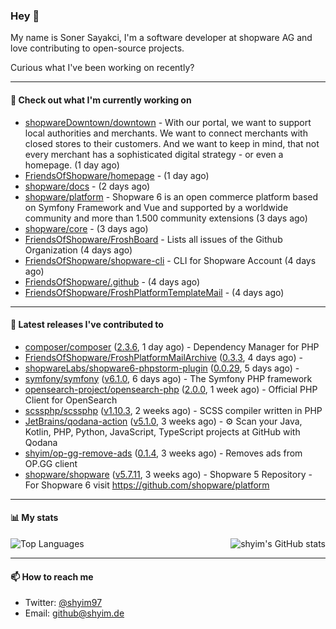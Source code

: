 ### Hey 👋

My name is Soner Sayakci, I'm a software developer at shopware AG and love contributing to open-source projects.

Curious what I've been working on recently?

---

#### 👷 Check out what I'm currently working on

- [shopwareDowntown/downtown](https://github.com/shopwareDowntown/downtown) - With our portal, we want to support local authorities and merchants. We want to connect merchants with closed stores to their customers. And we want to keep in mind, that not every merchant has a sophisticated digital strategy - or even a homepage. (1 day ago)
- [FriendsOfShopware/homepage](https://github.com/FriendsOfShopware/homepage) -  (1 day ago)
- [shopware/docs](https://github.com/shopware/docs) -  (2 days ago)
- [shopware/platform](https://github.com/shopware/platform) - Shopware 6 is an open commerce platform based on Symfony Framework and Vue and supported by a worldwide community and more than 1.500 community extensions (3 days ago)
- [shopware/core](https://github.com/shopware/core) -  (3 days ago)
- [FriendsOfShopware/FroshBoard](https://github.com/FriendsOfShopware/FroshBoard) - Lists all issues of the Github Organization (4 days ago)
- [FriendsOfShopware/shopware-cli](https://github.com/FriendsOfShopware/shopware-cli) - CLI for Shopware Account (4 days ago)
- [FriendsOfShopware/.github](https://github.com/FriendsOfShopware/.github) -  (4 days ago)
- [FriendsOfShopware/FroshPlatformTemplateMail](https://github.com/FriendsOfShopware/FroshPlatformTemplateMail) -  (4 days ago)

---

#### 🔭 Latest releases I've contributed to

- [composer/composer](https://github.com/composer/composer) ([2.3.6](https://github.com/composer/composer/releases/tag/2.3.6), 1 day ago) - Dependency Manager for PHP
- [FriendsOfShopware/FroshPlatformMailArchive](https://github.com/FriendsOfShopware/FroshPlatformMailArchive) ([0.3.3](https://github.com/FriendsOfShopware/FroshPlatformMailArchive/releases/tag/0.3.3), 4 days ago) - 
- [shopwareLabs/shopware6-phpstorm-plugin](https://github.com/shopwareLabs/shopware6-phpstorm-plugin) ([0.0.29](https://github.com/shopwareLabs/shopware6-phpstorm-plugin/releases/tag/0.0.29), 5 days ago) - 
- [symfony/symfony](https://github.com/symfony/symfony) ([v6.1.0](https://github.com/symfony/symfony/releases/tag/v6.1.0), 6 days ago) - The Symfony PHP framework
- [opensearch-project/opensearch-php](https://github.com/opensearch-project/opensearch-php) ([2.0.0](https://github.com/opensearch-project/opensearch-php/releases/tag/2.0.0), 1 week ago) - Official PHP Client for OpenSearch
- [scssphp/scssphp](https://github.com/scssphp/scssphp) ([v1.10.3](https://github.com/scssphp/scssphp/releases/tag/v1.10.3), 2 weeks ago) - SCSS compiler written in PHP
- [JetBrains/qodana-action](https://github.com/JetBrains/qodana-action) ([v5.1.0](https://github.com/JetBrains/qodana-action/releases/tag/v5.1.0), 3 weeks ago) - ⚙️ Scan your Java, Kotlin, PHP, Python, JavaScript, TypeScript projects at GitHub with Qodana
- [shyim/op-gg-remove-ads](https://github.com/shyim/op-gg-remove-ads) ([0.1.4](https://github.com/shyim/op-gg-remove-ads/releases/tag/0.1.4), 3 weeks ago) - Removes ads from OP.GG client
- [shopware/shopware](https://github.com/shopware/shopware) ([v5.7.11](https://github.com/shopware/shopware/releases/tag/v5.7.11), 3 weeks ago) - Shopware 5 Repository - For Shopware 6 visit https://github.com/shopware/platform

---

#### 📊 My stats

<img align="right" alt="shyim's GitHub stats" src="https://github-readme-stats.vercel.app/api?username=shyim&count_private=1&show_icons=true&" />

![Top Languages](https://github-readme-stats.vercel.app/api/top-langs/?username=shyim)

---

#### 📫 How to reach me

- Twitter: [@shyim97](https://twitter.com/shyim97)
- Email: [github@shyim.de](mailto://github@shyim.de)
